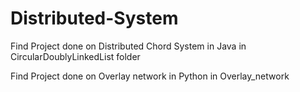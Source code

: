 # Distributed-System
Find Project done on Distributed Chord System in Java in CircularDoublyLinkedList folder

Find Project done on Overlay network in Python in Overlay_network
